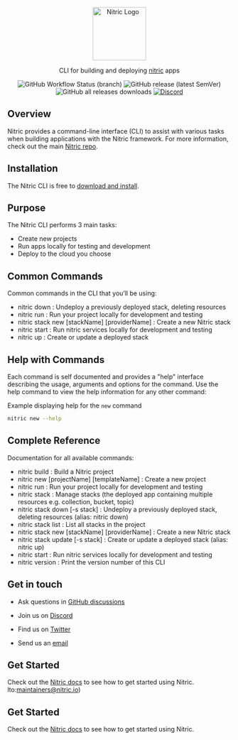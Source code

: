 <p align="center">
  <a href="https://nitric.io">
    <img src="docs/assets/nitric-logo.svg" width="120" alt="Nitric Logo"/>
  </a>
</p>

<p align="center">
  CLI for building and deploying <a href="https://nitric.io">nitric</a> apps
</p>

<p align="center">
  <img alt="GitHub Workflow Status (branch)" src="https://img.shields.io/github/actions/workflow/status/nitrictech/cli/cli-test.yaml?style=for-the-badge&branch=develop">
  <img alt="GitHub release (latest SemVer)" src="https://img.shields.io/github/v/release/nitrictech/cli?style=for-the-badge">
  <img alt="GitHub all releases downloads" src="https://img.shields.io/github/downloads/nitrictech/cli/total?style=for-the-badge">
  <a href="https://discord.gg/Webemece5C"><img alt="Discord" src="https://img.shields.io/discord/955259353043173427?label=discord&style=for-the-badge"></a>
</p>

## Overview

Nitric provides a command-line interface (CLI) to assist with various tasks when building applications with the Nitric framework. For more information, check out the main [Nitric repo](https://github.com/nitrictech/nitric).

## Installation

The Nitric CLI is free to [download and install](https://nitric.io/docs/installation).

## Purpose

The Nitric CLI performs 3 main tasks:

- Create new projects
- Run apps locally for testing and development
- Deploy to the cloud you choose

## Common Commands

Common commands in the CLI that you’ll be using:

- nitric down : Undeploy a previously deployed stack, deleting resources
- nitric run : Run your project locally for development and testing
- nitric stack new [stackName] [providerName] : Create a new Nitric stack
- nitric start : Run nitric services locally for development and testing
- nitric up : Create or update a deployed stack

## Help with Commands

Each command is self documented and provides a "help" interface describing the usage, arguments and options for the command. Use the help command to view the help information for any other command:

Example displaying help for the `new` command

```bash
nitric new --help
```

## Complete Reference

Documentation for all available commands:

- nitric build : Build a Nitric project
- nitric new [projectName] [templateName] : Create a new project
- nitric run : Run your project locally for development and testing
- nitric stack : Manage stacks (the deployed app containing multiple resources e.g. collection, bucket, topic)
- nitric stack down [-s stack] : Undeploy a previously deployed stack, deleting resources
  (alias: nitric down)
- nitric stack list : List all stacks in the project
- nitric stack new [stackName] [providerName] : Create a new Nitric stack
- nitric stack update [-s stack] : Create or update a deployed stack
  (alias: nitric up)
- nitric start : Run nitric services locally for development and testing
- nitric version : Print the version number of this CLI

## Get in touch

- Ask questions in [GitHub discussions](https://github.com/nitrictech/nitric/discussions)

- Join us on [Discord](https://discord.gg/Webemece5C)

- Find us on [Twitter](https://twitter.com/nitric_io)

- Send us an [email](mailto:maintainers@nitric.io)

## Get Started

Check out the [Nitric docs](https://nitric.io/docs) to see how to get started using Nitric.
lto:maintainers@nitric.io)

## Get Started

Check out the [Nitric docs](https://nitric.io/docs) to see how to get started using Nitric.
